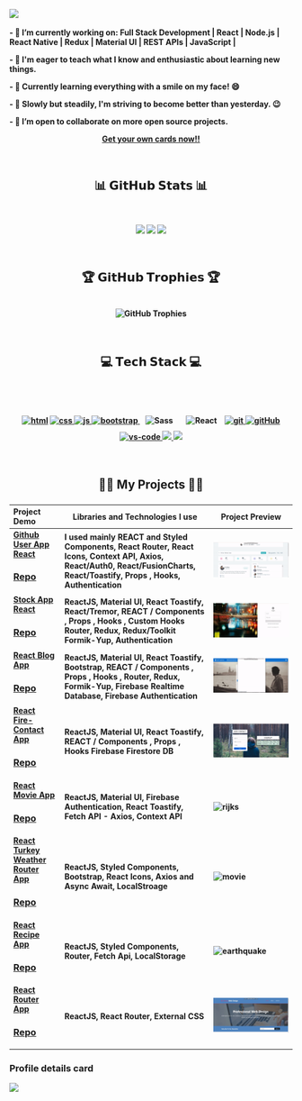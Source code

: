 <p>
<a href="https://github.com/DenverCoder1/readme-typing-svg"><img src="https://readme-typing-svg.herokuapp.com?&font=IBM+Plex+Sans&weight=600&pause=1000&color=C5793C&size=20&lines=Welcome+to+my+GitHub+Profile!;I'm+a+Fullstack+Developer;I'm+a+Frontend+Developer;I'm+a+Backend+Developer;I'm+a+React+Developer;I'm+a+React+Native+Developer"/></a>
</p>

<b> - 🔭 I’m currently working on: Full Stack Development | React | Node.js | React Native | Redux | Material UI | REST APIs | JavaScript | </b>

<b> - 🌱 I'm eager to teach what I know and enthusiastic about learning new things.

<b> - 👀 Currently learning everything with a smile on my face! 😄 </b>

<b> - 💞️ Slowly but steadily, I'm striving to become better than yesterday. 😉 </b>

<b> - 👯 I’m open to collaborate on more open source projects. </b>

<div align="center">
<p>
<a href="https://github-profile-summary-cards.vercel.app/demo.html">Get your own cards now!!</a>
</p>


</div>

<!--
- 📚 Proficient in HTML, CSS, JavaScript, Python, Java, C, and Figma.
- 🌐 Visit my [Portfolio](https://github.com/RanitManik/Portfolio-1.0) to explore my projects and achievements.
- 📝 Writing technical blogs on [Hashnode](https://hashnode.com/@ranitmanik).
- 📧 Reach me via [Email](mailto:ranitmanik.dev@gmail.com) or connect on [LinkedIn](https://www.linkedin.com/in/ranit-manik/).
- 📍 Currently based in Mecheda, West Bengal, India.
-->

<!--
## 🌐 Socials:


<a href="https://github.com/AliAksoyy" target="_blank">
<img src=https://img.shields.io/badge/github-%2324292e.svg?&style=for-the-badge&logo=github&logoColor=white alt=github style="margin-bottom: 5px;" />
</a>
<a href="https://www.linkedin.com/in/aliaksoyy/" target="_blank">
<img src=https://img.shields.io/badge/linkedin-%231E77B5.svg?&style=for-the-badge&logo=linkedin&logoColor=white alt=linkedin style="margin-bottom: 5px;" />
</a>
<a href="https://mail.google.com/mail/u/1/#inbox" target="_blank">
<img src="https://img.shields.io/badge/gmail-f1f2f6.svg?&style=for-the-badge&logo=gmail&logoColor=red" alt=linkedin style="margin-bottom: 5px;" />
</a>
-->
<br>

<!--
<div align="center">
<img src="./profile-3d-contrib/profile-gitblock.svg"/>
</div>
-->

<h2 align="center">📊 𝗚𝗶𝘁𝗛𝘂𝗯 𝗦𝘁𝗮𝘁𝘀 📊</h2>
<br>

  <div align="center">
  <p align="center">
  <img height="50%" width="auto" src ="https://github-readme-stats.vercel.app/api?username=AliAksoyy&show_icons=true&count_private=true&theme=darcula&hide_border=true&hide=issues,contribs&bg_color=00000000">
  <img height="50%" width="auto" src ="https://github-readme-stats.vercel.app/api/top-langs/?username=AliAksoyy&layout=compact&hide_border=true&theme=darcula&bg_color=00000000&langs_count=6&hide=jupyter%20notebook,tex,css,php">
  <img src ="https://github-readme-streak-stats.herokuapp.com?user=AliAksoyy&theme=darcula&hide_border=true&background=FFFFFF00">
  <br>
</div>

<br>

<h2 align="center">🏆 𝗚𝗶𝘁𝗛𝘂𝗯 𝗧𝗿𝗼𝗽𝗵𝗶𝗲𝘀 🏆</h2>
<br>

<div align=center>
  <picture>
    <source media="(prefers-color-scheme: dark)" srcset="https://github-profile-trophy.vercel.app/?username=AliAksoyy&theme=radical&no-frame=false&no-bg=false&margin-w=4&row=1" />
    <source media="(prefers-color-scheme: light)" srcset="https://github-profile-trophy.vercel.app/?username=AliAksoyy&no-frame=false&no-bg=false&margin-w=4&row=1" />
    <img alt="GitHub Trophies" src="https://github-profile-trophy.vercel.app/?username=AliAksoyy&theme=radical&no-frame=false&no-bg=false&margin-w=4&row=1" />
  </picture>
</div>

<br>
<br>
<h2 align="center">💻 𝗧𝗲𝗰𝗵 𝗦𝘁𝗮𝗰𝗸 💻</h2>
<br>
<br>

<p align="center">
 <a href="#" target="_blank"><img src="https://upload.wikimedia.org/wikipedia/commons/thumb/6/61/HTML5_logo_and_wordmark.svg/1200px-HTML5_logo_and_wordmark.svg.png" alt="html" height="48"/></a> 
 <a href="#" target="_blank"> <img src="https://upload.wikimedia.org/wikipedia/commons/thumb/d/d5/CSS3_logo_and_wordmark.svg/1200px-CSS3_logo_and_wordmark.svg.png" alt="css" height="48"/> </a> 
<a href="#" target="_blank"> <img src="https://cdn.icon-icons.com/icons2/2108/PNG/512/javascript_icon_130900.png" alt="js" height="48"/> </a>
<a href="#" target="_blank"> <img src="https://cdn.icon-icons.com/icons2/2415/PNG/512/bootstrap_plain_wordmark_logo_icon_146620.png" alt="bootstrap" height="48"/> </a> 
  <img style="margin: 10px" src="https://profilinator.rishav.dev/skills-assets/sass-original.svg" alt="Sass" height="50" />  
<img style="margin: 10px" src="https://profilinator.rishav.dev/skills-assets/react-original-wordmark.svg" alt="React" height="50" />  
 <a href="#" target="_blank"> <img src="https://www.vectorlogo.zone/logos/git-scm/git-scm-icon.svg" alt="git" height="48"/> </a> 
 <a href="#" target="_blank"> <img src="https://github.githubassets.com/images/modules/logos_page/Octocat.png" alt="gitHub" height="48"/> </a> 
 <a href="#" target="_blank"> <img src="https://cdn.icon-icons.com/icons2/2107/PNG/512/file_type_vscode_icon_130084.png" alt="vs-code" height="48"/> </a>
 <a href="#" target="_blank"> <img src="https://user-images.githubusercontent.com/94930605/160258720-2a39e2f4-cb61-4b1a-9303-db050ffaa003.png" height="48"/> </a>  
 <a href="#" target="_blank"> <img src="https://logos-marcas.com/wp-content/uploads/2021/03/Jira-Emblema.png" height="48"/> </a>
<br>

<br>
<br>
<h2 align="center" > 🧑‍🏫 My Projects 🧑‍🏫</h2>

###

| Project Demo                                                                                                                                           | Libraries and Technologies I use                                                                                                                                         | Project Preview                                                                                         |
| :----------------------------------------------------------------------------------------------------------------------------------------------------- | ------------------------------------------------------------------------------------------------------------------------------------------------------------------------ | ------------------------------------------------------------------------------------------------------- |
| [Github User App React](https://github-useres-react.vercel.app/) <h3>[Repo](https://github.com/AliAksoyy/Github-Useres-React)</h3>                     | I used mainly REACT and Styled Components, React Router, React Icons, Context API, Axios, React/Auth0, React/FusionCharts, React/Toastify, Props , Hooks, Authentication | ![schiphol](https://raw.githubusercontent.com/AliAksoyy/Github-Useres-React/main/public/gif/maker.gif)  |
| [Stock App React](https://stock-app-react-weld.vercel.app/) <h3>[Repo](https://github.com/AliAksoyy/stock-app-react)</h3>                              | ReactJS, Material UI, React Toastify, React/Tremor, REACT / Components , Props , Hooks , Custom Hooks Router, Redux, Redux/Toolkit Formik-Yup, Authentication            | ![schiphol](https://raw.githubusercontent.com/AliAksoyy/stock-app-react/main/public/gif/maker.gif)      |
| [React Blog App](https://react-blog-app-rho.vercel.app/) <h3>[Repo](https://github.com/AliAksoyy/React-BlogApp)</h3>                                   | ReactJS, Material UI, React Toastify, Bootstrap, REACT / Components , Props , Hooks , Router, Redux, Formik-Yup, Firebase Realtime Database, Firebase Authentication     | ![schiphol](https://raw.githubusercontent.com/AliAksoyy/React-BlogApp/main/public/gif/maker.gif)        |
| [React Fire-Contact App](https://react-fire-contact-app.vercel.app/) <h3>[Repo](https://github.com/AliAksoyy/React-FireContactApp)</h3>                | ReactJS, Material UI, React Toastify, REACT / Components , Props , Hooks Firebase Firestore DB                                                                           | ![blog](https://raw.githubusercontent.com/AliAksoyy/React-FireContactApp/main/public/gif/maker.gif)     |
| [React Movie App](https://react-movie-app-ruby.vercel.app/) <h3>[Repo](https://github.com/AliAksoyy/react-MovieApp)</h3>                               | ReactJS, Material UI, Firebase Authentication, React Toastify, Fetch API - Axios, Context API                                                                            | ![rijks](https://raw.githubusercontent.com/AliAksoyy/react-MovieApp/main/public/gif/readme.gif)         |
| [React Turkey Weather Router App](https://react-turkey-weather-app.vercel.app/) <h3>[Repo](https://github.com/AliAksoyy/React-Turkey-Weather-App)</h3> | ReactJS, Styled Components, Bootstrap, React Icons, Axios and Async Await, LocalStroage                                                                                  | ![movie](https://github.com/AliAksoyy/React-Turkey-Weather-App/blob/main/public/gif/maker.gif)          |
| [React Recipe App](https://react-recipe-app-nine.vercel.app/) <h3>[Repo](https://github.com/AliAksoyy/React-Recipe-App)</h3>                           | ReactJS, Styled Components, Router, Fetch Api, LocalStorage                                                                                                              | ![earthquake](https://raw.githubusercontent.com/AliAksoyy/React-Recipe-App/main/public/gif/maker.gif)   |
| [React Router App](https://react-router-app-three.vercel.app/) <h3>[Repo](https://github.com/AliAksoyy/React-Router-App)</h3>                          | ReactJS, React Router, External CSS                                                                                                                                      | ![react-recipe](https://raw.githubusercontent.com/AliAksoyy/React-Router-App/main/public/gif/maker.gif) |


### Profile details card
![](http://github-profile-summary-cards.vercel.app/api/cards/profile-details?username=AliAksoyy&theme=nord_bright)